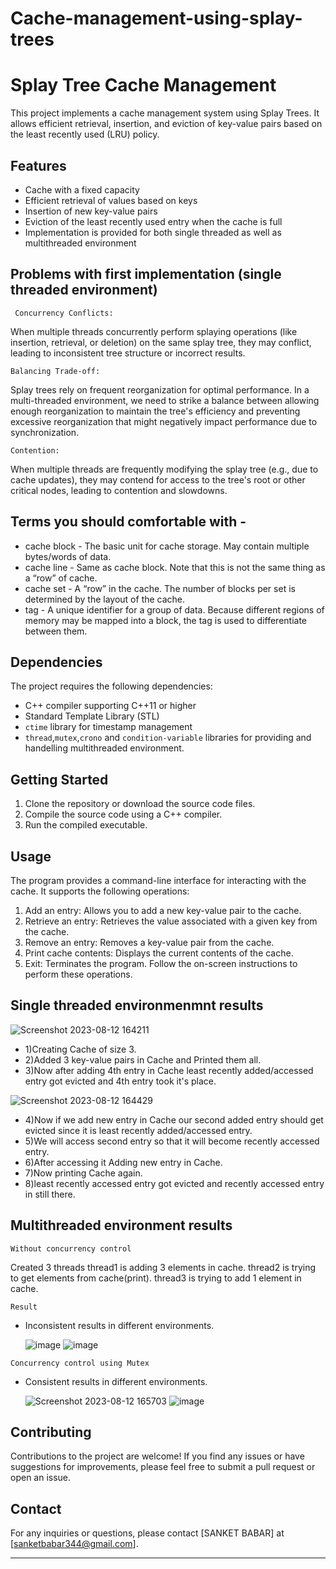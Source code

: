 # Cache-management-using-splay-trees

# Splay Tree Cache Management

This project implements a cache management system using Splay Trees. It allows efficient retrieval, insertion, and eviction of key-value pairs based on the least recently used (LRU) policy.

## Features

- Cache with a fixed capacity
- Efficient retrieval of values based on keys
- Insertion of new key-value pairs
- Eviction of the least recently used entry when the cache is full
- Implementation is provided for both single threaded as well as multithreaded environment
  
## Problems with first implementation (single threaded environment)
```
 Concurrency Conflicts:
```
 When multiple threads concurrently perform splaying operations (like insertion, retrieval, or deletion) on the same splay tree, they may     conflict, leading to inconsistent tree structure or incorrect results.
 ```
 Balancing Trade-off:
```
Splay trees rely on frequent reorganization for optimal performance. In a multi-threaded environment, we need to strike a balance between 
  allowing enough reorganization to maintain the tree's efficiency and preventing excessive reorganization that might negatively impact performance due to 
  synchronization.
  ```
 Contention:
```
When multiple threads are frequently modifying the splay tree (e.g., due to cache updates), they may contend for access to the tree's root or other 
  critical nodes, leading to contention and slowdowns.

## Terms you should comfortable with -
- cache block - The basic unit for cache storage. May contain multiple
  bytes/words of data.
- cache line - Same as cache block. Note that this is not the same thing as
  a “row” of cache.
- cache set - A “row” in the cache. The number of blocks per set is determined by the layout of the cache.
- tag - A unique identifier for a group of data. Because different regions of
  memory may be mapped into a block, the tag is used to differentiate
  between them.

## Dependencies

The project requires the following dependencies:

- C++ compiler supporting C++11 or higher
- Standard Template Library (STL)
- `ctime` library for timestamp management
- `thread`,`mutex`,`crono` and `condition-variable` libraries for providing and handelling multithreaded environment.

## Getting Started

1. Clone the repository or download the source code files.
2. Compile the source code using a C++ compiler.
3. Run the compiled executable.

## Usage

The program provides a command-line interface for interacting with the cache. It supports the following operations:
1. Add an entry: Allows you to add a new key-value pair to the cache.
2. Retrieve an entry: Retrieves the value associated with a given key from the cache.
3. Remove an entry: Removes a key-value pair from the cache.
4. Print cache contents: Displays the current contents of the cache.
5. Exit: Terminates the program.
Follow the on-screen instructions to perform these operations.

## Single threaded environmenmnt results
 ![Screenshot 2023-08-12 164211](https://github.com/Sanketsb17/Cache-management-using-splay-trees/assets/112432663/15729165-3482-4354-a92f-b15fe4438574)

- 1)Creating Cache of size 3.
- 2)Added 3 key-value pairs in Cache and Printed them all.
- 3)Now after adding 4th entry in Cache least recently added/accessed entry got evicted and 4th entry took it's place.

 ![Screenshot 2023-08-12 164429](https://github.com/Sanketsb17/Cache-management-using-splay-trees/assets/112432663/08df7229-87b3-4607-bd3a-0cb74ecee8b5)

- 4)Now if we add new entry in Cache our second added entry should get evicted since it is least recently added/accessed entry.
- 5)We will access second entry so that it will become recently accessed entry.
- 6)After accessing it Adding new entry in Cache.
- 7)Now printing Cache again.
- 8)least recently accessed entry got evicted and recently accessed entry in still there.

## Multithreaded environment results
```
Without concurrency control
```
Created 3 threads thread1 is adding 3 elements in cache.
thread2 is trying to get elements from cache(print).
thread3 is trying to add 1 element in cache.

```
Result
```
- Inconsistent results in different environments.

  ![image](https://github.com/Sanketsb17/Cache-management-using-splay-trees/assets/112432663/4aa8762c-98de-403a-8cc3-86b15c1994ef)
  ![image](https://github.com/Sanketsb17/Cache-management-using-splay-trees/assets/112432663/5d552d7a-ffc3-4425-9653-8925ae1cbb0b)

```
Concurrency control using Mutex
```
- Consistent results in different environments.

  ![Screenshot 2023-08-12 165703](https://github.com/Sanketsb17/Cache-management-using-splay-trees/assets/112432663/96140bc2-280a-49b8-82db-fea40b567ab6)
  ![image](https://github.com/Sanketsb17/Cache-management-using-splay-trees/assets/112432663/ec0b2741-dc5e-4c77-adab-b17f8eabc1b6)




## Contributing

Contributions to the project are welcome! If you find any issues or have suggestions for improvements, please feel free to submit a pull request or open an issue.

## Contact

For any inquiries or questions, please contact [SANKET BABAR] at [sanketbabar344@gmail.com].

---
